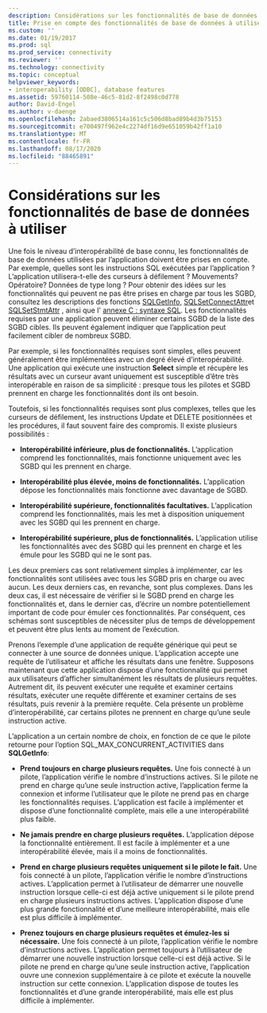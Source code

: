 ```yaml
---
description: Considérations sur les fonctionnalités de base de données à utiliser
title: Prise en compte des fonctionnalités de base de données à utiliser | Microsoft Docs
ms.custom: ''
ms.date: 01/19/2017
ms.prod: sql
ms.prod_service: connectivity
ms.reviewer: ''
ms.technology: connectivity
ms.topic: conceptual
helpviewer_keywords:
- interoperability [ODBC], database features
ms.assetid: 59760114-508e-46c5-81d2-8f2498c0d778
author: David-Engel
ms.author: v-daenge
ms.openlocfilehash: 2abaed3806514a161c5c506d8bad89b4d3b75153
ms.sourcegitcommit: e700497f962e4c2274df16d9e651059b42ff1a10
ms.translationtype: MT
ms.contentlocale: fr-FR
ms.lasthandoff: 08/17/2020
ms.locfileid: "88465891"
---
```

# <a name="considering-database-features-to-use"></a>Considérations sur les fonctionnalités de base de données à utiliser
Une fois le niveau d’interopérabilité de base connu, les fonctionnalités de base de données utilisées par l’application doivent être prises en compte. Par exemple, quelles sont les instructions SQL exécutées par l’application ? L’application utilisera-t-elle des curseurs à défilement ? Mouvements? Opératoire? Données de type long ? Pour obtenir des idées sur les fonctionnalités qui peuvent ne pas être prises en charge par tous les SGBD, consultez les descriptions des fonctions [SQLGetInfo](../../../odbc/reference/syntax/sqlgetinfo-function.md), [SQLSetConnectAttr](../../../odbc/reference/syntax/sqlsetconnectattr-function.md)et [SQLSetStmtAttr](../../../odbc/reference/syntax/sqlsetstmtattr-function.md) , ainsi que l' [annexe C : syntaxe SQL](../../../odbc/reference/appendixes/appendix-c-sql-grammar.md). Les fonctionnalités requises par une application peuvent éliminer certains SGBD de la liste des SGBD cibles. Ils peuvent également indiquer que l’application peut facilement cibler de nombreux SGBD.  
  
 Par exemple, si les fonctionnalités requises sont simples, elles peuvent généralement être implémentées avec un degré élevé d’interopérabilité. Une application qui exécute une instruction **Select** simple et récupère les résultats avec un curseur avant uniquement est susceptible d’être très interopérable en raison de sa simplicité : presque tous les pilotes et SGBD prennent en charge les fonctionnalités dont ils ont besoin.  
  
 Toutefois, si les fonctionnalités requises sont plus complexes, telles que les curseurs de défilement, les instructions Update et DELETE positionnées et les procédures, il faut souvent faire des compromis. Il existe plusieurs possibilités :  
  
-   **Interopérabilité inférieure, plus de fonctionnalités.** L’application comprend les fonctionnalités, mais fonctionne uniquement avec les SGBD qui les prennent en charge.  
  
-   **Interopérabilité plus élevée, moins de fonctionnalités.** L’application dépose les fonctionnalités mais fonctionne avec davantage de SGBD.  
  
-   **Interopérabilité supérieure, fonctionnalités facultatives.** L’application comprend les fonctionnalités, mais les met à disposition uniquement avec les SGBD qui les prennent en charge.  
  
-   **Interopérabilité supérieure, plus de fonctionnalités.** L’application utilise les fonctionnalités avec des SGBD qui les prennent en charge et les émule pour les SGBD qui ne le sont pas.  
  
 Les deux premiers cas sont relativement simples à implémenter, car les fonctionnalités sont utilisées avec tous les SGBD pris en charge ou avec aucun. Les deux derniers cas, en revanche, sont plus complexes. Dans les deux cas, il est nécessaire de vérifier si le SGBD prend en charge les fonctionnalités et, dans le dernier cas, d’écrire un nombre potentiellement important de code pour émuler ces fonctionnalités. Par conséquent, ces schémas sont susceptibles de nécessiter plus de temps de développement et peuvent être plus lents au moment de l’exécution.  
  
 Prenons l’exemple d’une application de requête générique qui peut se connecter à une source de données unique. L’application accepte une requête de l’utilisateur et affiche les résultats dans une fenêtre. Supposons maintenant que cette application dispose d’une fonctionnalité qui permet aux utilisateurs d’afficher simultanément les résultats de plusieurs requêtes. Autrement dit, ils peuvent exécuter une requête et examiner certains résultats, exécuter une requête différente et examiner certains de ses résultats, puis revenir à la première requête. Cela présente un problème d’interopérabilité, car certains pilotes ne prennent en charge qu’une seule instruction active.  
  
 L’application a un certain nombre de choix, en fonction de ce que le pilote retourne pour l’option SQL_MAX_CONCURRENT_ACTIVITIES dans **SQLGetInfo**:  
  
-   **Prend toujours en charge plusieurs requêtes.** Une fois connecté à un pilote, l’application vérifie le nombre d’instructions actives. Si le pilote ne prend en charge qu’une seule instruction active, l’application ferme la connexion et informe l’utilisateur que le pilote ne prend pas en charge les fonctionnalités requises. L’application est facile à implémenter et dispose d’une fonctionnalité complète, mais elle a une interopérabilité plus faible.  
  
-   **Ne jamais prendre en charge plusieurs requêtes.** L’application dépose la fonctionnalité entièrement. Il est facile à implémenter et a une interopérabilité élevée, mais il a moins de fonctionnalités.  
  
-   **Prend en charge plusieurs requêtes uniquement si le pilote le fait.** Une fois connecté à un pilote, l’application vérifie le nombre d’instructions actives. L’application permet à l’utilisateur de démarrer une nouvelle instruction lorsque celle-ci est déjà active uniquement si le pilote prend en charge plusieurs instructions actives. L’application dispose d’une plus grande fonctionnalité et d’une meilleure interopérabilité, mais elle est plus difficile à implémenter.  
  
-   **Prenez toujours en charge plusieurs requêtes et émulez-les si nécessaire.** Une fois connecté à un pilote, l’application vérifie le nombre d’instructions actives. L’application permet toujours à l’utilisateur de démarrer une nouvelle instruction lorsque celle-ci est déjà active. Si le pilote ne prend en charge qu’une seule instruction active, l’application ouvre une connexion supplémentaire à ce pilote et exécute la nouvelle instruction sur cette connexion. L’application dispose de toutes les fonctionnalités et d’une grande interopérabilité, mais elle est plus difficile à implémenter.
